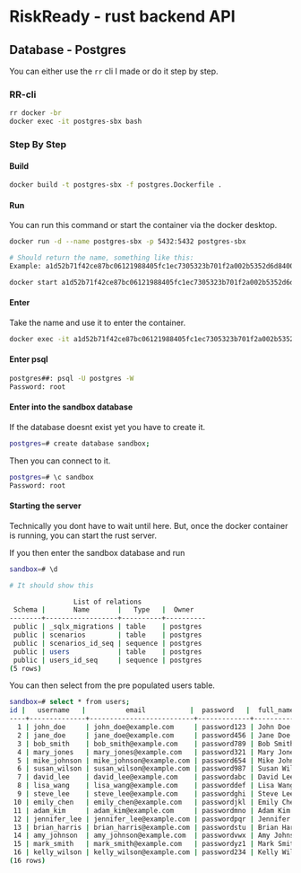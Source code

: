 
# RiskReady - rust backend API

## Database - Postgres

You can either use the `rr` cli I made or do it step by step.

### RR-cli

```bash
rr docker -br
docker exec -it postgres-sbx bash
```

### Step By Step

#### Build

```bash
docker build -t postgres-sbx -f postgres.Dockerfile .
```

#### Run

You can run this command or start the container via the docker desktop.

```bash
docker run -d --name postgres-sbx -p 5432:5432 postgres-sbx

# Should return the name, something like this:
Example: a1d52b71f42ce87bc06121988405fc1ec7305323b701f2a002b5352d6d840058

docker start a1d52b71f42ce87bc06121988405fc1ec7305323b701f2a002b5352d6d840058
```

#### Enter

Take the name and use it to enter the container.

```bash
docker exec -it a1d52b71f42ce87bc06121988405fc1ec7305323b701f2a002b5352d6d840058 /bin/bash
```

#### Enter psql

```bash
postgres##: psql -U postgres -W
Password: root
```

#### Enter into the sandbox database

If the database doesnt exist yet you have to create it.

```bash
postgres=# create database sandbox;
```

Then you can connect to it.

```bash
postgres=# \c sandbox
Password: root
```

#### Starting the server

Technically you dont have to wait until here. But, once the docker container is running, you can start the rust server.

If you then enter the sandbox database and run

```bash
sandbox=# \d

# It should show this

                List of relations
 Schema |       Name       |   Type   |  Owner
--------+------------------+----------+----------
 public | _sqlx_migrations | table    | postgres
 public | scenarios        | table    | postgres
 public | scenarios_id_seq | sequence | postgres
 public | users            | table    | postgres
 public | users_id_seq     | sequence | postgres
(5 rows)

```

You can then select from the pre populated users table.

```bash
sandbox=# select * from users;
id |   username   |          email           |  password   |  full_name   |    phone    |          created_at           |          updated_at
----+--------------+--------------------------+-------------+--------------+-------------+-------------------------------+-------------------------------
  1 | john_doe     | john_doe@example.com     | password123 | John Doe     | +1234567890 | 2023-04-01 17:20:04.658212+00 | 2023-04-01 17:20:04.658212+00
  2 | jane_doe     | jane_doe@example.com     | password456 | Jane Doe     | +2345678901 | 2023-04-01 17:20:04.658212+00 | 2023-04-01 17:20:04.658212+00
  3 | bob_smith    | bob_smith@example.com    | password789 | Bob Smith    | +3456789012 | 2023-04-01 17:20:04.658212+00 | 2023-04-01 17:20:04.658212+00
  4 | mary_jones   | mary_jones@example.com   | password321 | Mary Jones   | +4567890123 | 2023-04-01 17:20:04.658212+00 | 2023-04-01 17:20:04.658212+00
  5 | mike_johnson | mike_johnson@example.com | password654 | Mike Johnson | +5678901234 | 2023-04-01 17:20:04.658212+00 | 2023-04-01 17:20:04.658212+00
  6 | susan_wilson | susan_wilson@example.com | password987 | Susan Wilson | +6789012345 | 2023-04-01 17:20:04.658212+00 | 2023-04-01 17:20:04.658212+00
  7 | david_lee    | david_lee@example.com    | passwordabc | David Lee    | +7890123456 | 2023-04-01 17:20:04.658212+00 | 2023-04-01 17:20:04.658212+00
  8 | lisa_wang    | lisa_wang@example.com    | passworddef | Lisa Wang    | +8901234567 | 2023-04-01 17:20:04.658212+00 | 2023-04-01 17:20:04.658212+00
  9 | steve_lee    | steve_lee@example.com    | passwordghi | Steve Lee    | +9012345678 | 2023-04-01 17:20:04.658212+00 | 2023-04-01 17:20:04.658212+00
 10 | emily_chen   | emily_chen@example.com   | passwordjkl | Emily Chen   | +0123456789 | 2023-04-01 17:20:04.658212+00 | 2023-04-01 17:20:04.658212+00
 11 | adam_kim     | adam_kim@example.com     | passwordmno | Adam Kim     | +1234567890 | 2023-04-01 17:20:04.658212+00 | 2023-04-01 17:20:04.658212+00
 12 | jennifer_lee | jennifer_lee@example.com | passwordpqr | Jennifer Lee | +2345678901 | 2023-04-01 17:20:04.658212+00 | 2023-04-01 17:20:04.658212+00
 13 | brian_harris | brian_harris@example.com | passwordstu | Brian Harris | +3456789012 | 2023-04-01 17:20:04.658212+00 | 2023-04-01 17:20:04.658212+00
 14 | amy_johnson  | amy_johnson@example.com  | passwordvwx | Amy Johnson  | +4567890123 | 2023-04-01 17:20:04.658212+00 | 2023-04-01 17:20:04.658212+00
 15 | mark_smith   | mark_smith@example.com   | passwordyz1 | Mark Smith   | +5678901234 | 2023-04-01 17:20:04.658212+00 | 2023-04-01 17:20:04.658212+00
 16 | kelly_wilson | kelly_wilson@example.com | password234 | Kelly Wilson | +6789012345 | 2023-04-01 17:20:04.658212+00 | 2023-04-01 17:20:04.658212+00
(16 rows)
```

